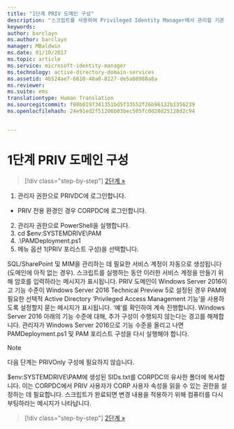 ```yaml
---
title: "1단계 PRIV 도메인 구성"
description: "스크립트를 사용하여 Privileged Identity Manager에서 관리할 기존 또는 새 ID로 CORP 도메인을 준비합니다."
keywords: 
author: barclayn
ms.author: barclayn
manager: MBaldwin
ms.date: 01/10/2017
ms.topic: article
ms.service: microsoft-identity-manager
ms.technology: active-directory-domain-services
ms.assetid: 4b524ae7-6610-40a0-8127-de5a08988a8a
ms.reviewer: 
ms.suite: ems
translationtype: Human Translation
ms.sourcegitcommit: f08b0197341351bd5f33552f26b96132b1356239
ms.openlocfilehash: 24e91ed2f51206b03bec505fc0d28d25128d2c94


---
```

# <a name="step-1-configuring-the-priv-domain"></a>1단계 PRIV 도메인 구성

>[!div class="step-by-step"]
[2단계 »](sp1-step2-configuring-corp-domain.md)

1. 관리자 권한으로 PRIVDC에 로그인합니다.
  * PRIV 전용 환경인 경우 CORPDC에 로그인합니다.
2. 관리자 권한으로 PowerShell을 실행합니다.
3. cd $env:SYSTEMDRIVE\PAM
4. .\PAMDeployment.ps1
5. 메뉴 옵션 1(PRIV 포리스트 구성)을 선택합니다.


SQL/SharePoint 및 MIM을 관리하는 데 필요한 서비스 계정이 자동으로 생성됩니다(도메인에 아직 없는 경우). 스크립트를 실행하는 동안 이러한 서비스 계정을 만들기 위해 암호를 입력하라는 메시지가 표시됩니다.
PRIV 도메인이 Windows Server 2016이고 기능 수준이 Windows Server 2016 Technical Preview 5로 설정된 경우 PAM에 필요한 선택적 Active Directory ‘Privileged Access Management 기능’을 사용하도록 설정할지 묻는 메시지가 표시됩니다. ‘예’를 확인하여 계속 진행합니다.
Windows Server 2016 아래의 기능 수준에 대해, 추가 구성이 수행되지 않는다는 경고를 해제합니다. 관리자가 Windows Server 2016으로 기능 수준을 올리고 나면 PAMDeployment.ps1 및 PAM 포리스트 구성을 다시 실행해야 합니다.

>[!NOTE]
>다음 단계는 PRIVOnly 구성에 필요하지 않습니다.

$env:SYSTEMDRIVE\PAM에 생성된 SIDs.txt를 CORPDC의 유사한 폴더에 복사합니다. 이는 CORPDC에서 PRIV 사용자가 CORP 사용자 속성을 읽을 수 있는 권한을 설정하는 데 필요합니다.
스크립트가 완료되면 변경 내용을 적용하기 위해 컴퓨터를 다시 부팅하라는 메시지가 나타납니다.

>[!div class="step-by-step"]
[2단계 »](sp1-step2-configuring-corp-domain.md)



<!--HONumber=Jan17_HO2-->



